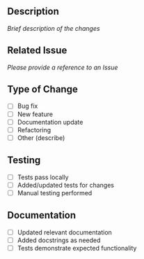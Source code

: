 ## Description
_Brief description of the changes_

## Related Issue
_Please provide a reference to an Issue_

## Type of Change
- [ ] Bug fix
- [ ] New feature
- [ ] Documentation update
- [ ] Refactoring
- [ ] Other (describe)

## Testing
- [ ] Tests pass locally
- [ ] Added/updated tests for changes
- [ ] Manual testing performed

## Documentation
- [ ] Updated relevant documentation
- [ ] Added docstrings as needed
- [ ] Tests demonstrate expected functionality
